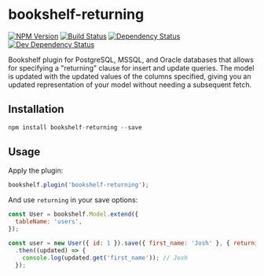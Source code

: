 # bookshelf-returning
[![NPM Version][npm-image]][npm-url] [![Build Status][build-image]][build-url] [![Dependency Status][depstat-image]][depstat-url] [![Dev Dependency Status][devdepstat-image]][devdepstat-url]

Bookshelf plugin for PostgreSQL, MSSQL, and Oracle databases that allows for specifying a "returning" clause for insert and update queries. The model is updated with the updated values of the columns specified, giving you an updated representation of your model without needing a subsequent fetch.

## Installation

```javascript
npm install bookshelf-returning --save
```

## Usage

Apply the plugin:
```javascript
bookshelf.plugin('bookshelf-returning');
```

And use `returning` in your save options:
```javascript
const User = bookshelf.Model.extend({
  tableName: 'users',
});

const user = new User({ id: 1 }).save({ first_name: 'Josh' }, { returning: '*' })
  .then((updated) => {
    console.log(updated.get('first_name')); // Josh
  });
```

[build-url]: https://travis-ci.org/joshswan/bookshelf-returning
[build-image]: https://travis-ci.org/joshswan/bookshelf-returning.svg?branch=master
[depstat-url]: https://david-dm.org/joshswan/bookshelf-returning
[depstat-image]: https://david-dm.org/joshswan/bookshelf-returning.svg
[devdepstat-url]: https://david-dm.org/joshswan/bookshelf-returning#info=devDependencies
[devdepstat-image]: https://david-dm.org/joshswan/bookshelf-returning/dev-status.svg
[npm-url]: https://www.npmjs.com/package/bookshelf-returning
[npm-image]: https://badge.fury.io/js/bookshelf-returning.svg
